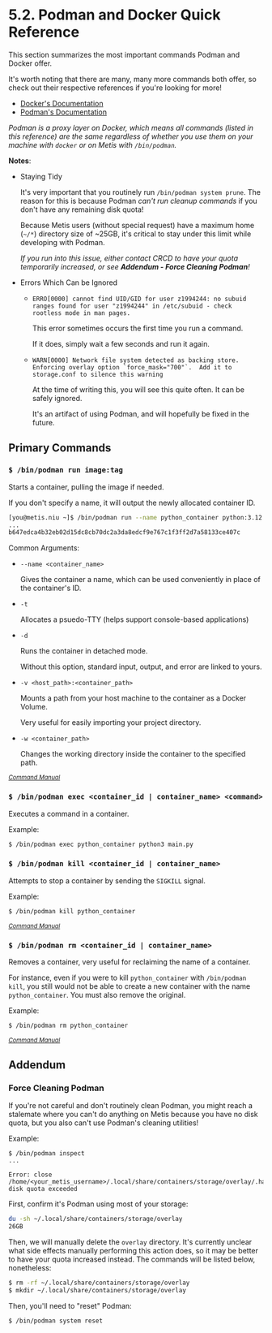 # 5.2. Podman and Docker Quick Reference

This section summarizes the most important commands Podman and Docker offer.

It's worth noting that there are many, many more commands both offer, so check out their respective references if you're looking for more!
* [Docker's Documentation](https://docs.docker.com/)
* [Podman's Documentation](https://docs.podman.io/)

*Podman is a proxy layer on Docker, which means all commands (listed in this reference) are the same regardless of whether you use them on your machine with `docker` or on Metis with `/bin/podman`.*

**Notes**:
* Staying Tidy

    It's very important that you routinely run `/bin/podman system prune`. The reason for this is because Podman *can't run cleanup commands* if you don't have any remaining disk quota!

    Because Metis users (without special request) have a maximum home (`~/*`) directory size of ~25GB, it's critical to stay under this limit while developing with Podman.

    *If you run into this issue, either contact CRCD to have your quota temporarily increased, or see **Addendum - Force Cleaning Podman**!*
* Errors Which Can be Ignored

    * ```ERRO[0000] cannot find UID/GID for user z1994244: no subuid ranges found for user "z1994244" in /etc/subuid - check rootless mode in man pages.```

        This error sometimes occurs the first time you run a command.

        If it does, simply wait a few seconds and run it again.

    * ```WARN[0000] Network file system detected as backing store.  Enforcing overlay option `force_mask="700"`.  Add it to storage.conf to silence this warning```

        At the time of writing this, you will see this quite often. It can be safely ignored.

        It's an artifact of using Podman, and will hopefully be fixed in the future.

## Primary Commands
### `$ /bin/podman run image:tag`
Starts a container, pulling the image if needed.

If you don't specify a name, it will output the newly allocated container ID.

```bash
[you@metis.niu ~]$ /bin/podman run --name python_container python:3.12.5-bookworm
...
b647edca4b32eb02d15dc8cb70dc2a3da8edcf9e767c1f3ff2d7a58133ce407c
```

Common Arguments:
* `--name <container_name>`

    Gives the container a name, which can be used conveniently in place of the container's ID.
* `-t`

    Allocates a psuedo-TTY (helps support console-based applications)
* `-d`

    Runs the container in detached mode.

    Without this option, standard input, output, and error are linked to yours.
* `-v <host_path>:<container_path>`

    Mounts a path from your host machine to the container as a Docker Volume.

    Very useful for easily importing your project directory.
* `-w <container_path>`

    Changes the working directory inside the container to the specified path.

<small>*[Command Manual](https://docs.podman.io/en/latest/markdown/podman-run.1.html)*</small>

### `$ /bin/podman exec <container_id | container_name> <command>`
Executes a command in a container.

Example:
```bash
$ /bin/podman exec python_container python3 main.py
```

### `$ /bin/podman kill <container_id | container_name>`
Attempts to stop a container by sending the `SIGKILL` signal.

Example:
```bash
$ /bin/podman kill python_container
```

<small>*[Command Manual](https://docs.podman.io/en/latest/markdown/podman-kill.1.html)*</small>

### `$ /bin/podman rm <container_id | container_name>`
Removes a container, very useful for reclaiming the name of a container.

For instance, even if you were to kill `python_container` with `/bin/podman kill`, you still would not be able to create a new container with the name `python_container`. You must also remove the original.

Example:
```bash
$ /bin/podman rm python_container
```

<small>*[Command Manual](https://docs.podman.io/en/latest/markdown/podman-rm.1.html)*</small>

## Addendum
### Force Cleaning Podman
If you're not careful and don't routinely clean Podman, you might reach a stalemate where you can't do anything on Metis because you have no disk quota, but you also can't use Podman's cleaning utilities!

Example:
```
$ /bin/podman inspect
...

Error: close /home/<your_metis_username>/.local/share/containers/storage/overlay/.has_mount_program: disk quota exceeded
```

First, confirm it's Podman using most of your storage:
```bash
du -sh ~/.local/share/containers/storage/overlay
26GB
```

Then, we will manually delete the `overlay` directory. It's currently unclear what side effects manually performing this action does, so it may be better to have your quota increased instead. The commands will be listed below, nonetheless:
```bash
$ rm -rf ~/.local/share/containers/storage/overlay
$ mkdir ~/.local/share/containers/storage/overlay
```

Then, you'll need to "reset" Podman:
```bash
$ /bin/podman system reset
```